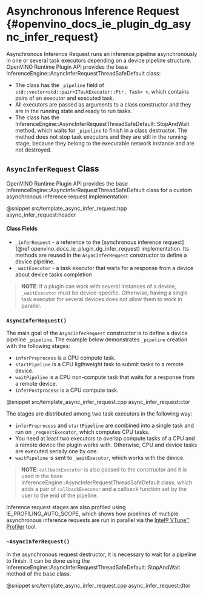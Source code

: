 # Asynchronous Inference Request {#openvino_docs_ie_plugin_dg_async_infer_request}

Asynchronous Inference Request runs an inference pipeline asynchronously in one or several task executors depending on a device pipeline structure.
OpenVINO Runtime Plugin API provides the base InferenceEngine::AsyncInferRequestThreadSafeDefault class:

- The class has the `_pipeline` field of `std::vector<std::pair<ITaskExecutor::Ptr, Task> >`, which contains pairs of an executor and executed task.
- All executors are passed as arguments to a class constructor and they are in the running state and ready to run tasks.
- The class has the InferenceEngine::AsyncInferRequestThreadSafeDefault::StopAndWait method, which waits for `_pipeline` to finish in a class destructor. The method does not stop task executors and they are still in the running stage, because they belong to the executable network instance and are not destroyed.

`AsyncInferRequest` Class
------------------------

OpenVINO Runtime Plugin API provides the base InferenceEngine::AsyncInferRequestThreadSafeDefault class for a custom asynchronous inference request implementation:

@snippet src/template_async_infer_request.hpp async_infer_request:header

#### Class Fields

- `_inferRequest` - a reference to the [synchronous inference request](@ref openvino_docs_ie_plugin_dg_infer_request) implementation. Its methods are reused in the `AsyncInferRequest` constructor to define a device pipeline.
- `_waitExecutor` - a task executor that waits for a response from a device about device tasks completion

> **NOTE**: If a plugin can work with several instances of a device, `_waitExecutor` must be device-specific. Otherwise, having a single task executor for several devices does not allow them to work in parallel.

### `AsyncInferRequest()`

The main goal of the `AsyncInferRequest` constructor is to define a device pipeline `_pipeline`. The example below demonstrates `_pipeline` creation with the following stages:

- `inferPreprocess` is a CPU compute task.
- `startPipeline` is a CPU ligthweight task to submit tasks to a remote device.
- `waitPipeline` is a CPU non-compute task that waits for a response from a remote device.
- `inferPostprocess` is a CPU compute task.

@snippet src/template_async_infer_request.cpp async_infer_request:ctor

The stages are distributed among two task executors in the following way:

- `inferPreprocess` and `startPipeline` are combined into a single task and run on `_requestExecutor`, which computes CPU tasks.
- You need at least two executors to overlap compute tasks of a CPU and a remote device the plugin works with. Otherwise, CPU and device tasks are executed serially one by one.
- `waitPipeline` is sent to `_waitExecutor`, which works with the device.

> **NOTE**: `callbackExecutor` is also passed to the constructor and it is used in the base InferenceEngine::AsyncInferRequestThreadSafeDefault class, which adds a pair of `callbackExecutor` and a callback function set by the user to the end of the pipeline.

Inference request stages are also profiled using IE_PROFILING_AUTO_SCOPE, which shows how pipelines of multiple asynchronous inference requests are run in parallel via the [Intel® VTune™ Profiler](https://software.intel.com/en-us/vtune) tool.

### `~AsyncInferRequest()`

In the asynchronous request destructor, it is necessary to wait for a pipeline to finish. It can be done using the InferenceEngine::AsyncInferRequestThreadSafeDefault::StopAndWait method of the base class.

@snippet src/template_async_infer_request.cpp async_infer_request:dtor
